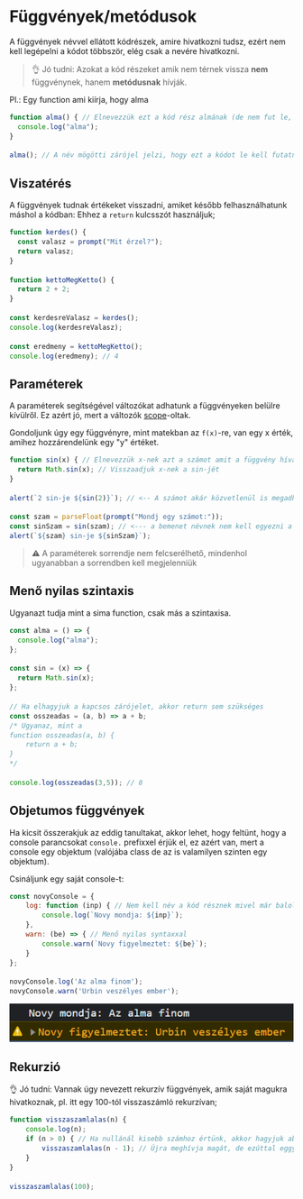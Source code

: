 # Függvények/metódusok

A függvények névvel ellátott kódrészek, amire hivatkozni tudsz, ezért nem kell legépelni a kódot többször, elég csak a nevére hivatkozni.

> :ok_hand: Jó tudni: Azokat a kód részeket amik nem térnek vissza **nem** függvénynek, hanem **metódusnak** hívják.

Pl.: Egy function ami kiírja, hogy alma

```js
function alma() { // Elnevezzük ezt a kód rész almának (de nem fut le, csak elnevezzük)
  console.log("alma");
}

alma(); // A név mögötti zárójel jelzi, hogy ezt a kódot le kell futatni
```

## Viszatérés

A függvények tudnak értékeket visszadni, amiket később felhasználhatunk máshol a kódban:
Ehhez a `return` kulcsszót használjuk;

```js
function kerdes() {
  const valasz = prompt("Mit érzel?");
  return valasz;
}

function kettoMegKetto() {
  return 2 + 2;
}

const kerdesreValasz = kerdes();
console.log(kerdesreValasz);

const eredmeny = kettoMegKetto();
console.log(eredmeny); // 4
```

## Paraméterek

A paraméterek segítségével változókat adhatunk a függvényeken belülre kívülről.
Ez azért jó, mert a változók [scope](../Elso/valtozo.md#scopeok)-oltak.

Gondoljunk úgy egy függvényre, mint matekban az `f(x)`-re, van egy x érték, amihez hozzárendelünk egy "y" értéket.

```js
function sin(x) { // Elnevezzük x-nek azt a számot amit a függvény híváskor beírunk, x csak a function határain belül létezik
  return Math.sin(x); // Visszaadjuk x-nek a sin-jét
}

alert(`2 sin-je ${sin(2)}`); // <-- A számot akár közvetlenül is megadhatjuk

const szam = parseFloat(prompt("Mondj egy számot:"));
const sinSzam = sin(szam); // <--- a bemenet névnek nem kell egyezni a paraméter névvel
alert(`${szam} sin-je ${sinSzam}`);
```

> :warning: A paraméterek sorrendje nem felcserélhető, mindenhol ugyanabban a sorrendben kell megjelenniük

## Menő nyilas szintaxis

Ugyanazt tudja mint a sima function, csak más a szintaxisa.

```js
const alma = () => {
  console.log("alma");
};

const sin = (x) => {
  return Math.sin(x);
};

// Ha elhagyjuk a kapcsos zárójelet, akkor return sem szükséges
const osszeadas = (a, b) => a + b;
/* Ugyanaz, mint a
function osszeadas(a, b) {
    return a + b;
}
*/

console.log(osszeadas(3,5)); // 8
```

## Objetumos függvények

Ha kicsit összerakjuk az eddig tanultakat, akkor lehet, hogy feltünt, hogy a console parancsokat `console.` prefixxel érjük el, ez azért van, mert a console egy objektum (valójába class de az is valamilyen szinten egy objektum).

Csináljunk egy saját console-t:

```js
const novyConsole = {
    log: function (inp) { // Nem kell név a kód résznek mivel már baloldalt megadtuk
        console.log(`Novy mondja: ${inp}`);
    },
    warn: (be) => { // Menő nyilas syntaxxal
        console.warn(`Novy figyelmeztet: ${be}`);
    }
};

novyConsole.log('Az alma finom');
novyConsole.warn('Urbin veszélyes ember');
```
![custom log](./assets/customLog.png)

## Rekurzió

:ok_hand: Jó tudni: Vannak úgy nevezett rekurzív függvények, amik saját magukra hivatkoznak, pl. itt egy 100-tól visszaszámló rekurzívan;

```js
function visszaszamlalas(n) {
    console.log(n);
    if (n > 0) { // Ha nullánál kisebb számhoz értünk, akkor hagyjuk abba
        visszaszamlalas(n - 1); // Újra meghívja magát, de ezúttal eggyel kevesebbre
    }
}

visszaszamlalas(100);
```
